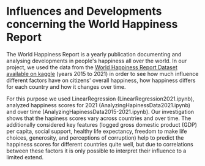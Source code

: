 # Influences and Developments concerning the World Happiness Report
The World Happiness Report is a yearly publication documenting and analysing developments in people's happiness all over the world.
In our project, we used the data from the [World Happiness Report Dataset available on kaggle](https://www.kaggle.com/mathurinache/world-happiness-report-20152021) (years 2015 to 2021)
in order to see how much influence different factors have on citizens' overall happiness, how happiness differs for each country and
how it changes over time.

For this purpose we used LinearRegression (LinearRegression2021.ipynb), analyzed happiness scores for 2021 (AnalyzingHapinessData2021.ipynb)
and over time (AnalyzingHapinessData2015-2021.ipynb).
Our investigation shows that the hapiness scores vary across countries and over time. The additionally considered key features (logged gross domestic product (GDP) per 
capita, social support, healthy life expectancy, freedom to make life choices, generosity, and perceptions of corruption) help to predict the happiness scores
for different countries quite well, but due to correlations between these factors it is only possible to interpret their influence to a limited extend.
  
